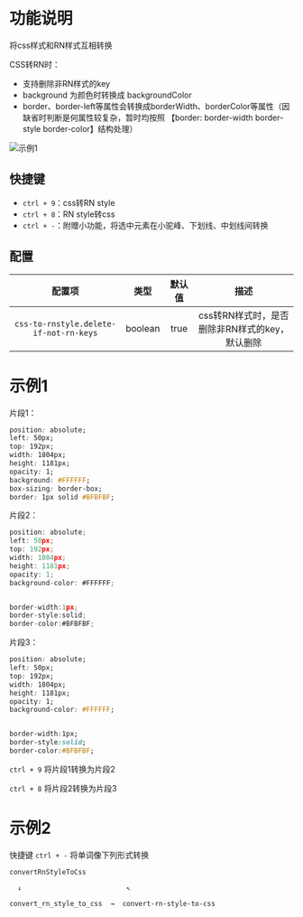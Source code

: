 # 功能说明

将css样式和RN样式互相转换

CSS转RN时：

- 支持删除非RN样式的key
- background 为颜色时转换成 backgroundColor
- border、border-left等属性会转换成borderWidth、borderColor等属性（因缺省时判断是何属性较复杂，暂时均按照 【border: border-width border-style border-color】结构处理）

![示例1](https://gitee.com/i2333g3/imgs/raw/master/imgs/css-to-rnstyle/css-to-rnstyle-demo.gif)

## 快捷键
- `ctrl + 9`：css转RN style
- `ctrl + 8`：RN style转css
- `ctrl + -`：附赠小功能，将选中元素在小驼峰、下划线、中划线间转换

## 配置

|                 配置项                 |  类型   | 默认值 |                      描述                      |
| :------------------------------------: | :-----: | :----: | :--------------------------------------------: |
| `css-to-rnstyle.delete-if-not-rn-keys` | boolean |  true  | css转RN样式时，是否删除非RN样式的key，默认删除 |



# 示例1

片段1：

```css
position: absolute;
left: 50px;
top: 192px;
width: 1804px;
height: 1181px;
opacity: 1;
background: #FFFFFF;
box-sizing: border-box;
border: 1px solid #BFBFBF;
```

片段2：

```js
position: absolute;
left: 50px;
top: 192px;
width: 1804px;
height: 1181px;
opacity: 1;
background-color: #FFFFFF;


border-width:1px;
border-style:solid;
border-color:#BFBFBF;
```

片段3：

```css
position: absolute;
left: 50px;
top: 192px;
width: 1804px;
height: 1181px;
opacity: 1;
background-color: #FFFFFF;


border-width:1px;
border-style:solid;
border-color:#BFBFBF;
```

`ctrl + 9` 将片段1转换为片段2

`ctrl + 8` 将片段2转换为片段3

# 示例2

快捷键 `ctrl + -` 将单词像下列形式转换


```
convertRnStyleToCss

  ↓                          ↖

convert_rn_style_to_css  →  convert-rn-style-to-css
```

